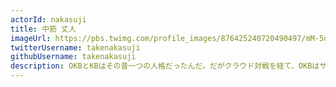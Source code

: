```yaml
---
actorId: nakasuji
title: 中筋 丈人
imageUrl: https://pbs.twimg.com/profile_images/876425240720490497/mM-5qaYx_200x200.jpg
twitterUsername: takenakasuji
githubUsername: takenakasuji
description: OKBとKBはその昔一つの人格だったんだ。だがクラウド対戦を経て、OKBはサーバに、KBはネットワークに分裂したんだ
---
```

